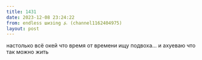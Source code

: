 ```yaml
---
title: 1431
date: 2023-12-08 23:24:22
from: endless шизing ⍼ (channel1162404975)
layout: post
---
```


настолько всё окей что время от времени ищу подвоха... и ахуеваю что так можно жить
